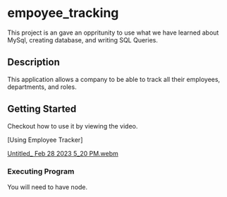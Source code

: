 # empoyee_tracking

This project is an gave an oppritunity to use what we have learned about MySql, creating database, and writing SQL Queries.

## Description

This application allows a company to be able to track all their employees, departments, and roles.

## Getting Started
Checkout how to use it by viewing the video.

[Using Employee Tracker]

[Untitled_ Feb 28 2023 5_20 PM.webm](https://user-images.githubusercontent.com/90412072/221995177-6e2f1d59-04ba-4b4f-a1a1-ee707f236191.webm)


### Executing Program

You will need to have node.
